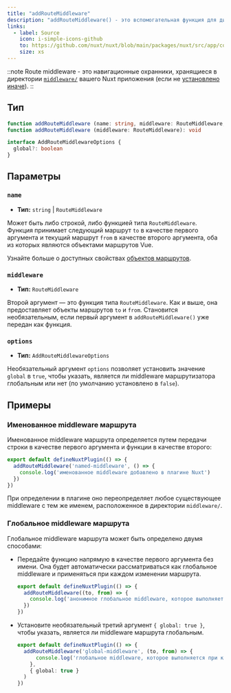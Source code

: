 ```yaml
---
title: "addRouteMiddleware"
description: "addRouteMiddleware() - это вспомогательная функция для динамического добавления middleware в ваше приложение."
links:
  - label: Source
    icon: i-simple-icons-github
    to: https://github.com/nuxt/nuxt/blob/main/packages/nuxt/src/app/composables/router.ts
    size: xs
---
```


::note
Route middleware - это навигационные охранники, хранящиеся в директории [`middleware/`](/docs/guide/directory-structure/middleware) вашего Nuxt приложения (если не [установлено иначе](/docs/api/nuxt-config#middleware)).
::

## Тип

```ts
function addRouteMiddleware (name: string, middleware: RouteMiddleware, options?: AddRouteMiddlewareOptions): void
function addRouteMiddleware (middleware: RouteMiddleware): void

interface AddRouteMiddlewareOptions {
  global?: boolean
}
```

## Параметры

### `name`

- **Тип:** `string` | `RouteMiddleware`

Может быть либо строкой, либо функцией типа `RouteMiddleware`. Функция принимает следующий маршрут `to` в качестве первого аргумента и текущий маршрут `from` в качестве второго аргумента, оба из которых являются объектами маршрутов Vue.

Узнайте больше о доступных свойствах [объектов маршрутов](/docs/api/composables/use-route).

### `middleware`

- **Тип:** `RouteMiddleware`

Второй аргумент — это функция типа `RouteMiddleware`. Как и выше, она предоставляет объекты маршрутов `to` и `from`. Становится необязательным, если первый аргумент в `addRouteMiddleware()` уже передан как функция.

### `options`

- **Тип:** `AddRouteMiddlewareOptions`

Необязательный аргумент `options` позволяет установить значение `global` в `true`, чтобы указать, является ли middleware маршрутизатора глобальным или нет (по умолчанию установлено в `false`).

## Примеры

### Именованное middleware маршрута

Именованное middleware маршрута определяется путем передачи строки в качестве первого аргумента и функции в качестве второго:

```ts [plugins/my-plugin.ts]
export default defineNuxtPlugin(() => {
  addRouteMiddleware('named-middleware', () => {
    console.log('именованное middleware добавлено в плагине Nuxt')
  })
})
```

При определении в плагине оно переопределяет любое существующее middleware с тем же именем, расположенное в директории `middleware/`.

### Глобальное middleware маршрута

Глобальное middleware маршрута может быть определено двумя способами:

- Передайте функцию напрямую в качестве первого аргумента без имени. Она будет автоматически рассматриваться как глобальное middleware и применяться при каждом изменении маршрута.

  ```ts [plugins/my-plugin.ts]
  export default defineNuxtPlugin(() => {
    addRouteMiddleware((to, from) => {
      console.log('анонимное глобальное middleware, которое выполняется при каждом изменении маршрута')
    })
  })
  ```

- Установите необязательный третий аргумент `{ global: true }`, чтобы указать, является ли middleware маршрута глобальным.

  ```ts [plugins/my-plugin.ts]
  export default defineNuxtPlugin(() => {
    addRouteMiddleware('global-middleware', (to, from) => {
        console.log('глобальное middleware, которое выполняется при каждом изменении маршрута')
      },
      { global: true }
    )
  })
  ```